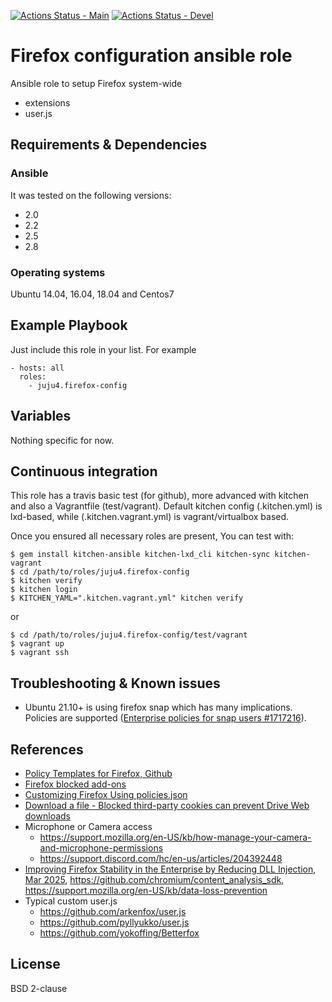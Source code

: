 [![Actions Status - Main](https://github.com/juju4/ansible-firefox-config/workflows/AnsibleCI/badge.svg)](https://github.com/juju4/ansible-firefox-config/actions?query=branch%3Amain)
[![Actions Status - Devel](https://github.com/juju4/ansible-firefox-config/workflows/AnsibleCI/badge.svg?branch=devel)](https://github.com/juju4/ansible-firefox-config/actions?query=branch%3Adevel)
# Firefox configuration ansible role

Ansible role to setup Firefox system-wide
* extensions
* user.js

## Requirements & Dependencies

### Ansible
It was tested on the following versions:
 * 2.0
 * 2.2
 * 2.5
 * 2.8

### Operating systems

Ubuntu 14.04, 16.04, 18.04 and Centos7

## Example Playbook

Just include this role in your list.
For example

```
- hosts: all
  roles:
    - juju4.firefox-config
```

## Variables

Nothing specific for now.

## Continuous integration

This role has a travis basic test (for github), more advanced with kitchen and also a Vagrantfile (test/vagrant).
Default kitchen config (.kitchen.yml) is lxd-based, while (.kitchen.vagrant.yml) is vagrant/virtualbox based.

Once you ensured all necessary roles are present, You can test with:
```
$ gem install kitchen-ansible kitchen-lxd_cli kitchen-sync kitchen-vagrant
$ cd /path/to/roles/juju4.firefox-config
$ kitchen verify
$ kitchen login
$ KITCHEN_YAML=".kitchen.vagrant.yml" kitchen verify
```
or
```
$ cd /path/to/roles/juju4.firefox-config/test/vagrant
$ vagrant up
$ vagrant ssh
```

## Troubleshooting & Known issues

* Ubuntu 21.10+ is using firefox snap which has many implications. Policies are supported ([Enterprise policies for snap users #1717216](https://bugzilla.mozilla.org/show_bug.cgi?id=1717216)).

## References

* [Policy Templates for Firefox, Github](https://github.com/mozilla/policy-templates)
* [Firefox blocked add-ons](https://blocked.cdn.mozilla.net/)
* [Customizing Firefox Using policies.json](https://support.mozilla.org/en-US/kb/customizing-firefox-using-policiesjson)
* [Download a file - Blocked third-party cookies can prevent Drive Web downloads](https://support.google.com/drive/answer/2423534)
* Microphone or Camera access
  * https://support.mozilla.org/en-US/kb/how-manage-your-camera-and-microphone-permissions
  * https://support.discord.com/hc/en-us/articles/204392448
* [Improving Firefox Stability in the Enterprise by Reducing DLL Injection, Mar 2025](https://hacks.mozilla.org/2025/03/improving-firefox-stability-in-the-enterprise-by-reducing-dll-injection/), https://github.com/chromium/content_analysis_sdk, https://support.mozilla.org/en-US/kb/data-loss-prevention
* Typical custom user.js
  * <https://github.com/arkenfox/user.js>
  * <https://github.com/pyllyukko/user.js>
  * <https://github.com/yokoffing/Betterfox>

## License

BSD 2-clause
